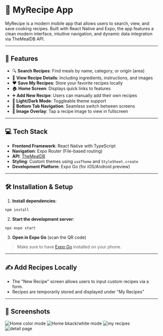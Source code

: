 # 📱 MyRecipe App

MyRecipe is a modern mobile app that allows users to search, view, and save cooking recipes. Built with React Native and Expo, the app features a clean modern interface, intuitive navigation, and dynamic data integration via TheMealDB API.

---

## 🌟 Features

- 🔍 **Search Recipes**: Find meals by name, category, or origin (area)
- 📖 **View Recipe Details**: Including ingredients, instructions, and images
- ❤️ **Save My Recipes**: Store your favorite recipes locally
- 🏠 **Home Screen**: Displays quick links to features
- ➕ **Add New Recipe**: Users can manually add their own recipes
- 🌙 **Light/Dark Mode**: Toggleable theme support
- 🧭 **Bottom Tab Navigation**: Seamless switch between screens
- 📱 **Image Overlay**: Tap a recipe image to view in fullscreen

---

## 💻 Tech Stack

- **Frontend Framework**: React Native with TypeScript
- **Navigation**: Expo Router (File-based routing)
- **API**: [TheMealDB](https://www.themealdb.com/api.php)
- **Styling**: Custom themes using `useTheme` and `StyleSheet.create`
- **Development Platform**: Expo Go (for iOS/Android preview)

---

## 🛠️ Installation & Setup

1. **Install dependencies**:

```bash
npm install
```

2. **Start the development server**:

```bash
npx expo start
```

3. **Open in Expo Go** (scan the QR code)

> Make sure to have [Expo Go](https://expo.dev/client) installed on your phone.

---

## ✍️ Add Recipes Locally

- The "New Recipe" screen allows users to input custom recipes via a form.
- Recipes are temporarily stored and displayed under "My Recipes"

---

## 📸 Screenshots 

![Home color mode](/readme_images/home-c.png)
![Home bkack/white mode](/readme_images/homebw.png)
![my recipes](/readme_images/my-c.png)
![detail page](/readme_images/detail-c.png)
